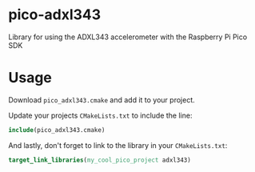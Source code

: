 # pico-adxl343
Library for using the ADXL343 accelerometer with the Raspberry Pi Pico SDK

# Usage

Download `pico_adxl343.cmake` and add it to your project.

Update your projects `CMakeLists.txt` to include the line:

```cmake 
include(pico_adxl343.cmake)
```

And lastly, don't forget to link to the library in your `CMakeLists.txt`: 

```cmake
target_link_libraries(my_cool_pico_project adxl343)
```
